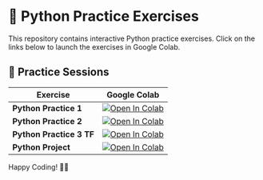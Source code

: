 # 🐍 Python Practice Exercises

This repository contains interactive Python practice exercises. Click on the links below to launch the exercises in Google Colab.

## 🚀 Practice Sessions

| Exercise | Google Colab |
|----------|-------------|
| **Python Practice 1** | [![Open In Colab](https://colab.research.google.com/assets/colab-badge.svg)](https://colab.research.google.com/github/TheDataNomad/AlgoWarzmi/blob/main/practice_examples/Python%20Practice%20%231.ipynb) |
| **Python Practice 2** | [![Open In Colab](https://colab.research.google.com/assets/colab-badge.svg)](https://colab.research.google.com/github/TheDataNomad/AlgoWarzmi/blob/main/practice_examples/Python%20Practice%20%232.ipynb) |
| **Python Practice 3 TF** | [![Open In Colab](https://colab.research.google.com/assets/colab-badge.svg)](https://colab.research.google.com/github/TheDataNomad/AlgoWarzmi/blob/main/practice_examples/Python%20Practice%20%233%20Timeseries.ipynb) |
| **Python Project** | [![Open In Colab](https://colab.research.google.com/assets/colab-badge.svg)](https://colab.research.google.com/github/TheDataNomad/AlgoWarzmi/blob/main/practice_examples/Python%20Practice%20%234%20Project.ipynb) |

Happy Coding! 🚀🐍

